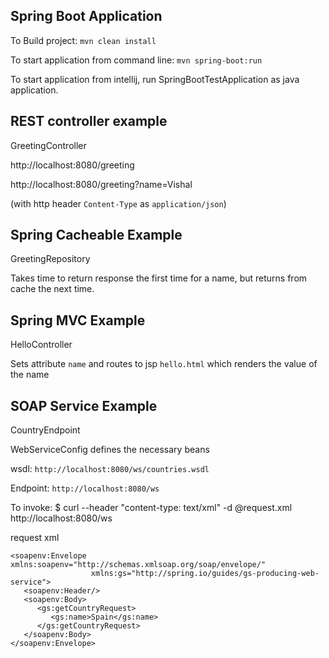 Spring Boot Application
-----------------------


To Build project: `mvn clean install`

To start application from command line: `mvn spring-boot:run`

To start application from intellij, run SpringBootTestApplication as java application.


REST controller example
------------------------

GreetingController

http://localhost:8080/greeting

http://localhost:8080/greeting?name=Vishal

(with http header `Content-Type` as `application/json`)

Spring Cacheable Example
------------------------

GreetingRepository

Takes time to return response the first time for a name, but returns from cache the next time.


Spring MVC Example
------------------

HelloController

Sets attribute `name` and routes to jsp `hello.html` which renders the value of the name


SOAP Service Example
--------------------

CountryEndpoint

WebServiceConfig defines the necessary beans

wsdl: `http://localhost:8080/ws/countries.wsdl`

Endpoint: `http://localhost:8080/ws` 

To invoke: $ curl --header "content-type: text/xml" -d @request.xml http://localhost:8080/ws

request xml

```
<soapenv:Envelope xmlns:soapenv="http://schemas.xmlsoap.org/soap/envelope/"
				  xmlns:gs="http://spring.io/guides/gs-producing-web-service">
   <soapenv:Header/>
   <soapenv:Body>
      <gs:getCountryRequest>
         <gs:name>Spain</gs:name>
      </gs:getCountryRequest>
   </soapenv:Body>
</soapenv:Envelope>
```

